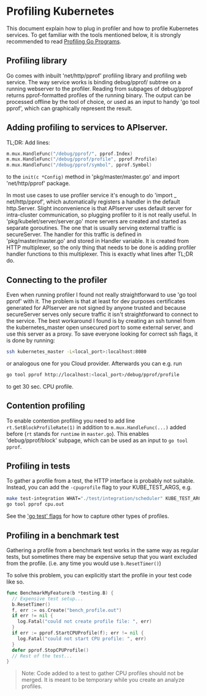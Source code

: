 # Profiling Kubernetes

This document explain how to plug in profiler and how to profile Kubernetes services. To get familiar with the tools mentioned below, it is strongly recommended to read [Profiling Go Programs](https://blog.golang.org/profiling-go-programs).

## Profiling library

Go comes with inbuilt 'net/http/pprof' profiling library and profiling web service. The way service works is binding debug/pprof/ subtree on a running webserver to the profiler. Reading from subpages of debug/pprof returns pprof-formatted profiles of the running binary. The output can be processed offline by the tool of choice, or used as an input to handy 'go tool pprof', which can graphically represent the result.

## Adding profiling to services to APIserver.

TL;DR: Add lines:

```go
m.mux.HandleFunc("/debug/pprof/", pprof.Index)
m.mux.HandleFunc("/debug/pprof/profile", pprof.Profile)
m.mux.HandleFunc("/debug/pprof/symbol", pprof.Symbol)
```

to the `init(c *Config)` method in 'pkg/master/master.go' and import 'net/http/pprof' package.

In most use cases to use profiler service it's enough to do 'import _ net/http/pprof', which automatically registers a handler in the default http.Server. Slight inconvenience is that APIserver uses default server for intra-cluster communication, so plugging profiler to it is not really useful. In 'pkg/kubelet/server/server.go' more servers are created and started as separate goroutines. The one that is usually serving external traffic is secureServer. The handler for this traffic is defined in 'pkg/master/master.go' and stored in Handler variable. It is created from HTTP multiplexer, so the only thing that needs to be done is adding profiler handler functions to this multiplexer. This is exactly what lines after TL;DR do.

## Connecting to the profiler

Even when running profiler I found not really straightforward to use 'go tool pprof' with it. The problem is that at least for dev purposes certificates generated for APIserver are not signed by anyone trusted and because secureServer serves only secure traffic it isn't straightforward to connect to the service. The best workaround I found is by creating an ssh tunnel from the kubernetes_master open unsecured port to some external server, and use this server as a proxy. To save everyone looking for correct ssh flags, it is done by running:

```sh
ssh kubernetes_master -L<local_port>:localhost:8080
```

or analogous one for you Cloud provider. Afterwards you can e.g. run

```sh
go tool pprof http://localhost:<local_port>/debug/pprof/profile
```

to get 30 sec. CPU profile.

## Contention profiling

To enable contention profiling you need to add line `rt.SetBlockProfileRate(1)` in addition to `m.mux.HandleFunc(...)` added before (`rt` stands for `runtime` in `master.go`). This enables 'debug/pprof/block' subpage, which can be used as an input to `go tool pprof`.

## Profiling in tests

To gather a profile from a test, the HTTP interface is probably not suitable. Instead, you can add the `-cpuprofile` flag to your KUBE_TEST_ARGS, e.g.

```sh
make test-integration WHAT="./test/integration/scheduler" KUBE_TEST_ARGS="-cpuprofile cpu.out"
go tool pprof cpu.out
```

See the ['go test' flags](https://golang.org/cmd/go/#hdr-Description_of_testing_flags) for how to capture other types of profiles.

## Profiling in a benchmark test

Gathering a profile from a benchmark test works in the same way as regular tests, but sometimes there may be expensive setup that you want excluded from the profile. (i.e. any time you would use `b.ResetTimer()`)

To solve this problem, you can explicitly start the profile in your test code like so.

```go
func BenchmarkMyFeature(b *testing.B) {
  // Expensive test setup...
  b.ResetTimer()
  f, err := os.Create("bench_profile.out")
  if err != nil {
    log.Fatal("could not create profile file: ", err)
  }
  if err := pprof.StartCPUProfile(f); err != nil {
    log.Fatal("could not start CPU profile: ", err)
  }
  defer pprof.StopCPUProfile()
  // Rest of the test...
}
```

> Note: Code added to a test to gather CPU profiles should not be merged. It is meant to be temporary while you create an analyze profiles.
